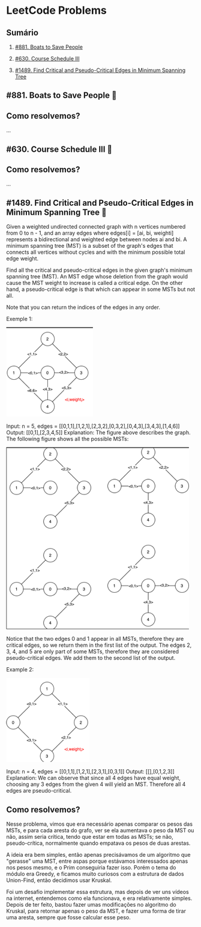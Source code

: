 # LeetCode Problems

## Sumário
1. [#881. Boats to Save People](#881-boats-to-save-people-) 

2. [#630. Course Schedule III](#630-course-schedule-iii-)

3. [#1489. Find Critical and Pseudo-Critical Edges in Minimum Spanning Tree](#1489-find-critical-and-pseudo-critical-edges-in-minimum-spanning-tree-)

## #881. Boats to Save People 🔶


## Como resolvemos?
...

## #630. Course Schedule III 🔴



## Como resolvemos?
...

## #1489. Find Critical and Pseudo-Critical Edges in Minimum Spanning Tree 🔴

Given a weighted undirected connected graph with n vertices numbered from 0 to n - 1, and an array edges where edges[i] = [ai, bi, weighti] represents a bidirectional and weighted edge between nodes ai and bi. A minimum spanning tree (MST) is a subset of the graph's edges that connects all vertices without cycles and with the minimum possible total edge weight.

Find all the critical and pseudo-critical edges in the given graph's minimum spanning tree (MST). An MST edge whose deletion from the graph would cause the MST weight to increase is called a critical edge. On the other hand, a pseudo-critical edge is that which can appear in some MSTs but not all.

Note that you can return the indices of the edges in any order.

Exemple 1:

![ex1](img/ex1_1.png)

Input: n = 5, edges = [[0,1,1],[1,2,1],[2,3,2],[0,3,2],[0,4,3],[3,4,3],[1,4,6]]
Output: [[0,1],[2,3,4,5]]
Explanation: The figure above describes the graph.
The following figure shows all the possible MSTs:

![ex1](img/ex1_2.png)

Notice that the two edges 0 and 1 appear in all MSTs, therefore they are critical edges, so we return them in the first list of the output.
The edges 2, 3, 4, and 5 are only part of some MSTs, therefore they are considered pseudo-critical edges. We add them to the second list of the output.

Example 2:

![ex2](img/ex_2.png)

Input: n = 4, edges = [[0,1,1],[1,2,1],[2,3,1],[0,3,1]]
Output: [[],[0,1,2,3]]
Explanation: We can observe that since all 4 edges have equal weight, choosing any 3 edges from the given 4 will yield an MST. Therefore all 4 edges are pseudo-critical.


## Como resolvemos?

Nesse problema, vimos que era necessário apenas comparar os pesos das MSTs, e para cada aresta do grafo, ver se ela aumentava o peso da MST ou não, assim seria crítica, tendo que estar em todas as MSTs; se não, pseudo-crítica, normalmente quando empatava os pesos de duas arestas.

A ideia era bem simples, então apenas precisávamos de um algoritmo que "gerasse" uma MST, entre aspas porque estávamos interessados apenas nos pesos mesmo, e o Prim conseguiria fazer isso. Porém o tema do módulo era Greedy, e ficamos muito curiosos com a estrutura de dados Union-Find, então decidimos usar Kruskal.

Foi um desafio implementar essa estrutura, mas depois de ver uns vídeos na internet, entendemos como ela funcionava, e era relativamente simples. Depois de ter feito, bastou fazer umas modificações no algoritmo do Kruskal, para retornar apenas o peso da MST, e fazer uma forma de tirar uma aresta, sempre que fosse calcular esse peso.